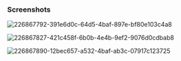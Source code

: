 ### Screenshots

![226867792-391e6d0c-64d5-4baf-897e-bf80e103c4a8](https://github.com/devindu22/RestuarantApp/assets/114844896/5cfc931e-1da1-490a-9659-4b119c052aca)

![226867827-421c458f-6b0b-4e4b-9ef2-9076d0cdbab8](https://github.com/devindu22/RestuarantApp/assets/114844896/d47849a2-1bf1-4698-95ed-1ea5f86a7ecb)

![226867890-12bec657-a532-4baf-ab3c-07917c123725](https://github.com/devindu22/RestuarantApp/assets/114844896/4be39a44-a95c-4ec4-ba20-578fa2fdc2ef)
